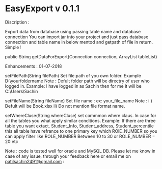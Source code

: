 # EasyExport v 0.1.1
Discription : 

Export data from database using passing table name and database connection
You can import jar into your project and just pass database connection and table name in below mentod and getpath of file in return. Simple !

public String getDataForExport(Connection connection, ArrayList<String> tableList)

Enhancements : 01-07-2018

setFilePath(String filePath)
Set file path of you own folder. Example D:\\yourfoldername
Note : Defult folder path will be directry of user who logged in.  Example: I have logged in as Sachin then for me it will be C:\Users\Sachin

setFileName(String fileName)
Set file name : ex: your_file_name
Note :  i ) Defult will be Book.xlsx 
        ii) Do not mention file format name.

setWhereCluse(String whereCluse)
set commmon where claus. In case for all the tables you what apply similar conditions. Example: If there are three table you want extact. Student_Info, Student_address,  Student_percentile this all table have refrance to one primary key which ROlE_NUMBER so you can apply filter like ROLE_NUMBER Between 10 to 30 or ROLE_NUMBER = 20 etc


Note :  code is tested well for oracle and MySQL DB.
Please let me know in case of any issue, through your feedback here or email me on patilsachin2491@gmail.com :  





  

